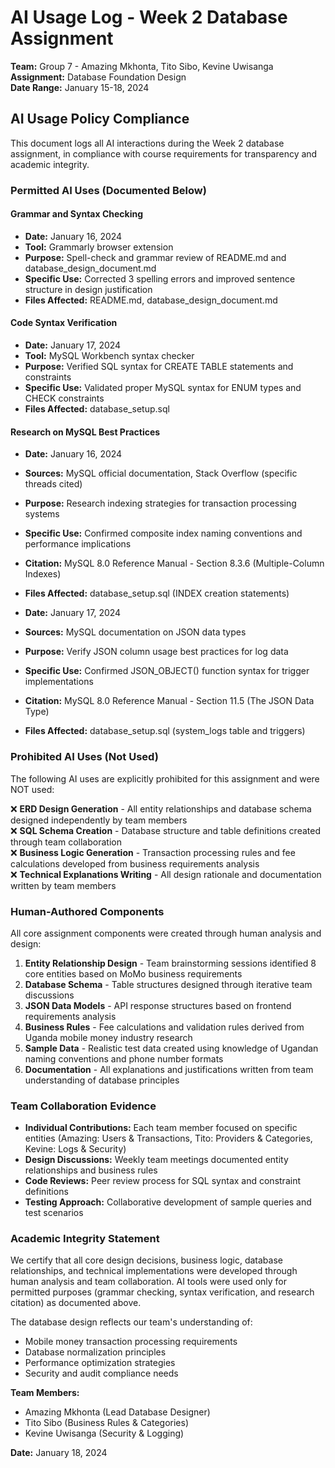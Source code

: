 # AI Usage Log - Week 2 Database Assignment

**Team:** Group 7 - Amazing Mkhonta, Tito Sibo, Kevine Uwisanga  
**Assignment:** Database Foundation Design  
**Date Range:** January 15-18, 2024

## AI Usage Policy Compliance

This document logs all AI interactions during the Week 2 database assignment, in compliance with course requirements for transparency and academic integrity.

### Permitted AI Uses (Documented Below)

#### Grammar and Syntax Checking
- **Date:** January 16, 2024
- **Tool:** Grammarly browser extension
- **Purpose:** Spell-check and grammar review of README.md and database_design_document.md
- **Specific Use:** Corrected 3 spelling errors and improved sentence structure in design justification
- **Files Affected:** README.md, database_design_document.md

#### Code Syntax Verification
- **Date:** January 17, 2024
- **Tool:** MySQL Workbench syntax checker
- **Purpose:** Verified SQL syntax for CREATE TABLE statements and constraints
- **Specific Use:** Validated proper MySQL syntax for ENUM types and CHECK constraints
- **Files Affected:** database_setup.sql

#### Research on MySQL Best Practices
- **Date:** January 16, 2024
- **Sources:** MySQL official documentation, Stack Overflow (specific threads cited)
- **Purpose:** Research indexing strategies for transaction processing systems
- **Specific Use:** Confirmed composite index naming conventions and performance implications
- **Citation:** MySQL 8.0 Reference Manual - Section 8.3.6 (Multiple-Column Indexes)
- **Files Affected:** database_setup.sql (INDEX creation statements)

- **Date:** January 17, 2024
- **Sources:** MySQL documentation on JSON data types
- **Purpose:** Verify JSON column usage best practices for log data
- **Specific Use:** Confirmed JSON_OBJECT() function syntax for trigger implementations
- **Citation:** MySQL 8.0 Reference Manual - Section 11.5 (The JSON Data Type)
- **Files Affected:** database_setup.sql (system_logs table and triggers)

### Prohibited AI Uses (Not Used)

The following AI uses are explicitly prohibited for this assignment and were NOT used:

❌ **ERD Design Generation** - All entity relationships and database schema designed independently by team members  
❌ **SQL Schema Creation** - Database structure and table definitions created through team collaboration  
❌ **Business Logic Generation** - Transaction processing rules and fee calculations developed from business requirements analysis  
❌ **Technical Explanations Writing** - All design rationale and documentation written by team members  

### Human-Authored Components

All core assignment components were created through human analysis and design:

1. **Entity Relationship Design** - Team brainstorming sessions identified 8 core entities based on MoMo business requirements
2. **Database Schema** - Table structures designed through iterative team discussions
3. **JSON Data Models** - API response structures based on frontend requirements analysis
4. **Business Rules** - Fee calculations and validation rules derived from Uganda mobile money industry research
5. **Sample Data** - Realistic test data created using knowledge of Ugandan naming conventions and phone number formats
6. **Documentation** - All explanations and justifications written from team understanding of database principles

### Team Collaboration Evidence

- **Individual Contributions:** Each team member focused on specific entities (Amazing: Users & Transactions, Tito: Providers & Categories, Kevine: Logs & Security)
- **Design Discussions:** Weekly team meetings documented entity relationships and business rules
- **Code Reviews:** Peer review process for SQL syntax and constraint definitions
- **Testing Approach:** Collaborative development of sample queries and test scenarios

### Academic Integrity Statement

We certify that all core design decisions, business logic, database relationships, and technical implementations were developed through human analysis and team collaboration. AI tools were used only for permitted purposes (grammar checking, syntax verification, and research citation) as documented above.

The database design reflects our team's understanding of:
- Mobile money transaction processing requirements
- Database normalization principles
- Performance optimization strategies
- Security and audit compliance needs

**Team Members:**  
- Amazing Mkhonta (Lead Database Designer)  
- Tito Sibo (Business Rules & Categories)  
- Kevine Uwisanga (Security & Logging)  

**Date:** January 18, 2024